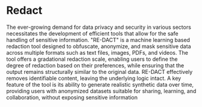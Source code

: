 # Redact
The ever-growing demand for data privacy and security in various sectors necessitates the development of efficient tools that allow for the safe handling of sensitive information.
"RE-DACT" is a machine learning based redaction tool designed to obfuscate, anonymize, and mask sensitive data across multiple formats such as text files, images, PDFs, and videos.
The tool offers a gradational redaction scale, enabling users to define the degree of redaction based on their preferences, while ensuring that the output remains structurally similar to the original data.
RE-DACT effectively removes identifiable content, leaving the underlying logic intact.
A key feature of the tool is its ability to generate realistic synthetic data over time, providing users with anonymized datasets suitable for sharing, learning, and collaboration, without exposing sensitive information
